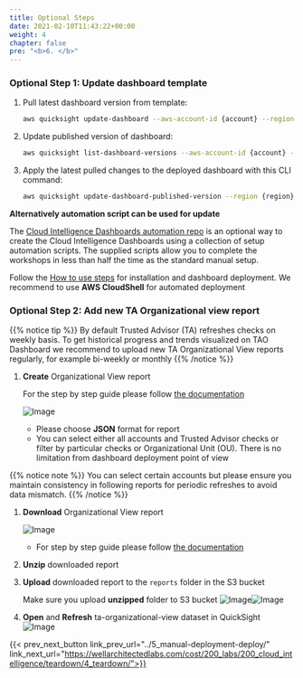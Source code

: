 ```yaml
---
title: Optional Steps
date: 2021-02-10T11:43:22+00:00
weight: 4
chapter: false
pre: "<b>6. </b>"
---
```


### Optional Step 1: Update dashboard template

1. Pull latest dashboard version from template:
    ```bash
    aws quicksight update-dashboard --aws-account-id {account} --region {region} --cli-input-json file://update-dashboard-input.json
    ```

1. Update published version of dashboard:
    ```bash
    aws quicksight list-dashboard-versions --aws-account-id {account} --region {region} --dashboard-id ta-organizational-view --query 'DashboardVersionSummaryList[-1].VersionNumber' | xargs -I {} aws quicksight update-dashboard-published-version --aws-account-id {account} --dashboard-id ta-organizational-view --version-number {}
    ```
1. Apply the latest pulled changes to the deployed dashboard with this CLI command:
    ```bash
    aws quicksight update-dashboard-published-version --region {region} --aws-account-id {account} --dashboard-id ta-organizational-view --version-number {version}
    ```
**Alternatively automation script can be used for update**

The [Cloud Intelligence Dashboards automation repo](https://github.com/aws-samples/aws-cudos-framework-deployment) is an optional way to create the Cloud Intelligence Dashboards using a collection of setup automation scripts. The supplied scripts allow you to complete the workshops in less than half the time as the standard manual setup.

Follow the [How to use steps](https://github.com/aws-samples/aws-cudos-framework-deployment#how-to-use) for installation and dashboard deployment. We recommend to use **AWS CloudShell** for automated deployment

### Optional Step 2: Add new TA Organizational view report

{{% notice tip %}}
By default Trusted Advisor (TA) refreshes checks on weekly basis. To get historical progress and trends visualized on TAO Dashboard we recommend to upload new TA Organizational View reports regularly, for example bi-weekly or monthly
{{% /notice %}}

1. **Create** Organizational View report

    For the step by step guide please follow [the documentation](https://docs.aws.amazon.com/awssupport/latest/user/organizational-view.html#create-organizational-view-reports)

    ![Image](/Cost/200_Cloud_Intelligence/Images/TA_org_view_create_report.png?classes=lab_picture_small)

    + Please choose **JSON** format for report
    + You can select either all accounts and Trusted Advisor checks or filter by particular checks or Organizational Unit (OU). There is no limitation from dashboard deployment point of view

{{% notice note %}}
You can select certain accounts but please ensure you maintain consistency in following reports for periodic refreshes to avoid data mismatch. 
{{% /notice %}}

1. **Download** Organizational View report

    ![Image](/Cost/200_Cloud_Intelligence/Images/TA_org_view_download_report.png?classes=lab_picture_small)

    + For step by step guide please follow [the documentation](https://docs.aws.amazon.com/awssupport/latest/user/organizational-view.html#download-organizational-view-reports)

1. **Unzip** downloaded report

1. **Upload** downloaded report to the `reports` folder in the S3 bucket

    Make sure you upload **unzipped** folder to S3 bucket
    ![Image](/Cost/200_Cloud_Intelligence/Images/S3-upload-report.png?classes=lab_picture_small)![Image](/Cost/200_Cloud_Intelligence/Images/tao/S3-upload-report2.png?classes=lab_picture_small)

1. **Open** and **Refresh** ta-organizational-view dataset in QuickSight
![Image](/Cost/200_Cloud_Intelligence/Images/tao/QS_refresh_ds.png?classes=lab_picture_small)

{{< prev_next_button link_prev_url="../5_manual-deployment-deploy/"  link_next_url="https://wellarchitectedlabs.com/cost/200_labs/200_cloud_intelligence/teardown/4_teardown/">}}